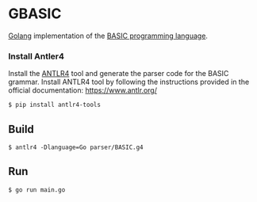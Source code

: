 GBASIC
===

[Golang](https://go.dev/) implementation of the [BASIC programming language](https://en.wikipedia.org/wiki/BASIC).

### Install Antler4

Install the [ANTLR4](https://www.antlr.org/) tool and generate the parser code for the BASIC grammar.
Install ANTLR4 tool by following the instructions provided in the official documentation: https://www.antlr.org/

```
$ pip install antlr4-tools
```

## Build

```
$ antlr4 -Dlanguage=Go parser/BASIC.g4
```

## Run

```
$ go run main.go
```
